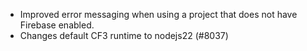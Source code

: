 - Improved error messaging when using a project that does not have Firebase enabled.
- Changes default CF3 runtime to nodejs22 (#8037)

